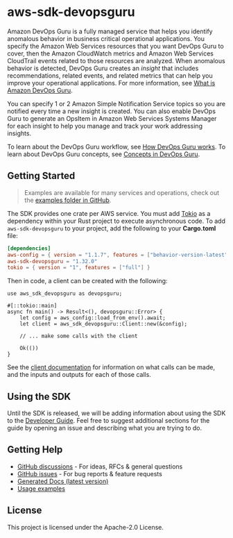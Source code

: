 # aws-sdk-devopsguru

Amazon DevOps Guru is a fully managed service that helps you identify anomalous behavior in business critical operational applications. You specify the Amazon Web Services resources that you want DevOps Guru to cover, then the Amazon CloudWatch metrics and Amazon Web Services CloudTrail events related to those resources are analyzed. When anomalous behavior is detected, DevOps Guru creates an _insight_ that includes recommendations, related events, and related metrics that can help you improve your operational applications. For more information, see [What is Amazon DevOps Guru](https://docs.aws.amazon.com/devops-guru/latest/userguide/welcome.html).

You can specify 1 or 2 Amazon Simple Notification Service topics so you are notified every time a new insight is created. You can also enable DevOps Guru to generate an OpsItem in Amazon Web Services Systems Manager for each insight to help you manage and track your work addressing insights.

To learn about the DevOps Guru workflow, see [How DevOps Guru works](https://docs.aws.amazon.com/devops-guru/latest/userguide/welcome.html#how-it-works). To learn about DevOps Guru concepts, see [Concepts in DevOps Guru](https://docs.aws.amazon.com/devops-guru/latest/userguide/concepts.html).

## Getting Started

> Examples are available for many services and operations, check out the
> [examples folder in GitHub](https://github.com/awslabs/aws-sdk-rust/tree/main/examples).

The SDK provides one crate per AWS service. You must add [Tokio](https://crates.io/crates/tokio)
as a dependency within your Rust project to execute asynchronous code. To add `aws-sdk-devopsguru` to
your project, add the following to your **Cargo.toml** file:

```toml
[dependencies]
aws-config = { version = "1.1.7", features = ["behavior-version-latest"] }
aws-sdk-devopsguru = "1.32.0"
tokio = { version = "1", features = ["full"] }
```

Then in code, a client can be created with the following:

```rust,no_run
use aws_sdk_devopsguru as devopsguru;

#[::tokio::main]
async fn main() -> Result<(), devopsguru::Error> {
    let config = aws_config::load_from_env().await;
    let client = aws_sdk_devopsguru::Client::new(&config);

    // ... make some calls with the client

    Ok(())
}
```

See the [client documentation](https://docs.rs/aws-sdk-devopsguru/latest/aws_sdk_devopsguru/client/struct.Client.html)
for information on what calls can be made, and the inputs and outputs for each of those calls.

## Using the SDK

Until the SDK is released, we will be adding information about using the SDK to the
[Developer Guide](https://docs.aws.amazon.com/sdk-for-rust/latest/dg/welcome.html). Feel free to suggest
additional sections for the guide by opening an issue and describing what you are trying to do.

## Getting Help

* [GitHub discussions](https://github.com/awslabs/aws-sdk-rust/discussions) - For ideas, RFCs & general questions
* [GitHub issues](https://github.com/awslabs/aws-sdk-rust/issues/new/choose) - For bug reports & feature requests
* [Generated Docs (latest version)](https://awslabs.github.io/aws-sdk-rust/)
* [Usage examples](https://github.com/awslabs/aws-sdk-rust/tree/main/examples)

## License

This project is licensed under the Apache-2.0 License.

